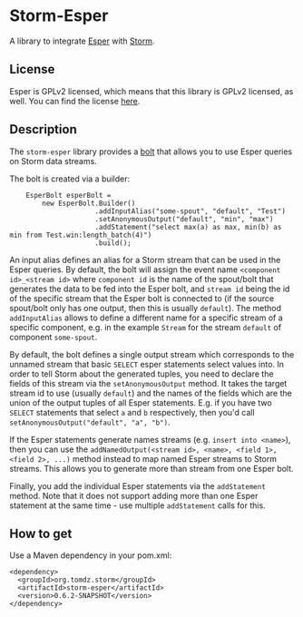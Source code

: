 # Storm-Esper

A library to integrate [Esper](http://esper.codehaus.org) with [Storm](https://github.com/nathanmarz/storm).

## License

Esper is GPLv2 licensed, which means that this library is GPLv2 licensed, as well. You can find the license [here](http://www.opensource.org/licenses/gpl-2.0.php).

## Description

The `storm-esper` library provides a [bolt](https://github.com/nathanmarz/storm/wiki/Concepts) that allows you to use Esper queries on Storm data streams.

The bolt is created via a builder:

        EsperBolt esperBolt =
            new EsperBolt.Builder()
                         .addInputAlias("some-spout", "default", "Test")
                         .setAnonymousOutput("default", "min", "max")
                         .addStatement("select max(a) as max, min(b) as min from Test.win:length_batch(4)")
                         .build();

An input alias defines an alias for a Storm stream that can be used in the Esper queries. By default, the bolt will assign the event name `<component id>_<stream id>` where `component id` is the name of the spout/bolt that generates the data to be fed into the Esper bolt, and `stream id` being the id of the specific stream that the Esper bolt is connected to (if the source spout/bolt only has one output, then this is usually `default`). The method `addInputAlias` allows to define a different name for a specific stream of a specific component, e.g. in the example `Stream` for the stream `default` of component `some-spout`.

By default, the bolt defines a single output stream which corresponds to the unnamed stream that basic `SELECT` esper statements select values into. In order to tell Storm about the generated tuples, you need to declare the fields of this stream via the `setAnonymousOutput` method. It takes the target stream id to use (usually `default`) and the names of the fields which are the union of the output tuples of all Esper statements. E.g. if you have two `SELECT` statements that select `a` and `b` respectively, then you'd call `setAnonymousOutput("default", "a", "b")`.

If the Esper statements generate names streams (e.g. `insert into <name>`), then you can use the `addNamedOutput(<stream id>, <name>, <field 1>, <field 2>, ...)` method instead to map named Esper streams to Storm streams. This allows you to generate more than stream from one Esper bolt.

Finally, you add the individual Esper statements via the `addStatement` method. Note that it does not support adding more than one Esper statement at the same time - use multiple `addStatement` calls for this.

## How to get

Use a Maven dependency in your pom.xml:

    <dependency>
      <groupId>org.tomdz.storm</groupId>
      <artifactId>storm-esper</artifactId>
      <version>0.6.2-SNAPSHOT</version>
    </dependency>
